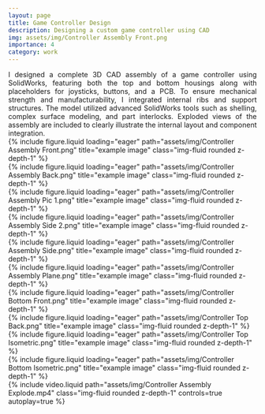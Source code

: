 ```yaml
---
layout: page
title: Game Controller Design
description: Designing a custom game controller using CAD
img: assets/img/Controller Assembly Front.png
importance: 4
category: work
---
```


<div style="text-align: justify;">
I designed a complete 3D CAD assembly of a game controller using SolidWorks, featuring both the top and bottom housings along with placeholders for joysticks, buttons, and a PCB. To ensure mechanical strength and manufacturability, I integrated internal ribs and support structures. The model utilized advanced SolidWorks tools such as shelling, complex surface modeling, and part interlocks. Exploded views of the assembly are included to clearly illustrate the internal layout and component integration.
</div>

<div class="row">
    <div class="col-sm mt-3 mt-md-0">
        {% include figure.liquid loading="eager" path="assets/img/Controller Assembly Front.png" title="example image" class="img-fluid rounded z-depth-1" %}
    </div>
    <div class="col-sm mt-3 mt-md-0">
        {% include figure.liquid loading="eager" path="assets/img/Controller Assembly Back.png" title="example image" class="img-fluid rounded z-depth-1" %}
    </div>
</div>

<div class="row">
    <div class="col-sm mt-3 mt-md-0">
        {% include figure.liquid loading="eager" path="assets/img/Controller Assembly Pic 1.png" title="example image" class="img-fluid rounded z-depth-1" %}
    </div>
    <div class="col-sm mt-3 mt-md-0">
        {% include figure.liquid loading="eager" path="assets/img/Controller Assembly Side 2.png" title="example image" class="img-fluid rounded z-depth-1" %}
    </div>
</div>

<div class="row">
    <div class="col-sm mt-3 mt-md-0">
        {% include figure.liquid loading="eager" path="assets/img/Controller Assembly Side.png" title="example image" class="img-fluid rounded z-depth-1" %}
    </div>
    <div class="col-sm mt-3 mt-md-0">
        {% include figure.liquid loading="eager" path="assets/img/Controller Assembly Plane.png" title="example image" class="img-fluid rounded z-depth-1" %}
    </div>
</div>

<div class="row">
    <div class="col-sm mt-3 mt-md-0">
        {% include figure.liquid loading="eager" path="assets/img/Controller Bottom Front.png" title="example image" class="img-fluid rounded z-depth-1" %}
    </div>
    <div class="col-sm mt-3 mt-md-0">
        {% include figure.liquid loading="eager" path="assets/img/Controller Top Back.png" title="example image" class="img-fluid rounded z-depth-1" %}
    </div>
</div>

<div class="row">
    <div class="col-sm mt-3 mt-md-0">
        {% include figure.liquid loading="eager" path="assets/img/Controller Top Isometric.png" title="example image" class="img-fluid rounded z-depth-1" %}
    </div>
    <div class="col-sm mt-3 mt-md-0">
        {% include figure.liquid loading="eager" path="assets/img/Controller Bottom Isometric.png" title="example image" class="img-fluid rounded z-depth-1" %}
    </div>
</div>

<div class="row mt-3">
    <div class="col-sm mt-3 mt-md-0">
        {% include video.liquid path="assets/img/Controller Assembly Explode.mp4" class="img-fluid rounded z-depth-1" controls=true autoplay=true %}
    </div>
</div>
